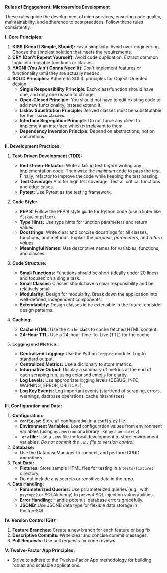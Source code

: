 **Rules of Engagement: Microservice Development**

These rules guide the development of microservices, ensuring code quality, maintainability, and adherence to best practices. Follow these rules consistently.

**I. Core Principles:**

1.  **KISS (Keep It Simple, Stupid):** Favor simplicity. Avoid over-engineering. Choose the simplest solution that meets the requirements.
2.  **DRY (Don't Repeat Yourself):**  Avoid code duplication.  Extract common logic into reusable functions or classes.
3.  **YAGNI (You Ain't Gonna Need It):** Don't implement features or functionality until they are actually needed.
4.  **SOLID Principles:** Adhere to SOLID principles for Object-Oriented design
    *   **Single Responsibility Principle:** Each class/function should have one, and only one reason to change.
    *   **Open-Closed Principle:** You should not have to edit existing code to add new functionality, instead extend it.
    *   **Liskov Substitution Principle:** Derived classes must be substitutable for their base classes.
    * **Interface Segregation Principle**: Do not force any client to implement an interface which is irrelevant to them.
    *  **Dependency Inversion Principle**: Depend on abstractions, not on concretions.

**II. Development Practices:**

1.  **Test-Driven Development (TDD):**
    *   **Red-Green-Refactor:** Write a failing test *before* writing any implementation code. Then write the *minimum* code to pass the test. Finally, refactor to improve the code while keeping the test passing.
    *   **Test Coverage:** Aim for high test coverage. Test all critical functions and edge cases.
    *   **Pytest:** Use Pytest as the testing framework.

2.  **Code Style:**
    *   **PEP 8:** Follow the PEP 8 style guide for Python code (use a linter like `flake8` or `pylint`).
    *   **Type Hints:** Use type hints for function parameters and return values.
    *   **Docstrings:** Write clear and concise docstrings for all classes, functions, and methods. Explain the *purpose*, *parameters*, and *return values*.
    *   **Meaningful Names:** Use descriptive names for variables, functions, and classes.

3.  **Code Structure:**
    *   **Small Functions:** Functions should be short (ideally under 20 lines) and focused on a single task.
    *   **Small Classes:** Classes should have a clear responsibility and be relatively small.
    *   **Modularity:** Design for modularity. Break down the application into well-defined, independent components.
    * **Extendability:** Design classes to be extensible in the future, consider design patterns.

4.  **Caching:**
    *   **Cache HTML:** Use the `Cache` class to cache fetched HTML content.
    *   **24-Hour TTL:** Use a 24-hour Time-To-Live (TTL) for the cache.

5.  **Logging and Metrics:**
    *   **Centralized Logging:** Use the Python `logging` module. Log to standard output.
    *   **Centralized Metrics:** Use a dictionary to store metrics.
    *   **Informative Output:**  Display a summary of metrics at the end of each scraping run, using color and emojis for clarity.
    *   **Log Levels:** Use appropriate logging levels (DEBUG, INFO, WARNING, ERROR, CRITICAL).
    *   **Log Key Events:** Log important events (start/end of scraping, errors, warnings, database operations, cache hits/misses).

**III. Configuration and Data:**

1.  **Configuration:**
    *   **`config.py`:**  Store all configuration in a `config.py` file.
    *   **Environment Variables:** Load configuration values from environment variables (using `os.environ` or a library like `python-dotenv`).
    *   **`.env` file:** Use a `.env` file for local development to store environment variables.  *Do not commit the `.env` file to version control.*
2. **Database:**
    * Use the DatabaseManager to connect, and perform CRUD operations
3.  **Test Data:**
    *   **Fixtures:** Store sample HTML files for testing in a `tests/fixtures` directory.
    *    Do not include any secrets or sensitive data in the repo.
4.  **Data Handling:**
    *   **Parameterized Queries:**  Use parameterized queries (e.g., with `psycopg2` or SQLAlchemy) to prevent SQL injection vulnerabilities.
    *   **Error Handling:**  Handle potential database errors gracefully.
    *   **JSONB:** Use JSONB data type for flexible data storage in PostgreSQL.

**IV. Version Control (Git):**

1.  **Feature Branches:** Create a new branch for each feature or bug fix.
2.  **Descriptive Commits:** Write clear and concise commit messages.
3.  **Pull Requests:** Use pull requests for code reviews.

**V. Twelve-Factor App Principles:**

*   Strive to adhere to the Twelve-Factor App methodology for building robust and scalable applications.
